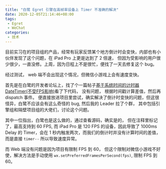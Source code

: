 ```yaml
---
title: "白鹭 Egret 引擎在高帧率设备上 Timer 不准确的解决"
date: 2020-12-05T21:14:46+08:00
tags:
 - Egret
 - WeChat
categories:
 - 技术
---
```


目前实习在的项目组的产品，经常有玩家反馈某个地方倒计时会变快，内部也有小伙伴发现了这个问题，在 iPad Pro 上更是达到了 2 倍速， 但因为受影响的用户很少很少，一直没修。上周，因为日程上不是很忙，便找了一天去修复这个 bug。

经过测试， web 端不会出现这个情况，但微信小游戏上会有速度变快。

首先是在白鹭的开发者论坛上，找了个一篇帖子[基于系统时间的计时器DateTimer(不受FPS影响)](https://bbs.egret.com/thread-27732-1-1.html)看了下代码， 没有问题， 根据时间戳计算差值，然后再 dispatch 事件。 便直接放进项目里尝试，确实解决了倒计时变快的问题，但这很怪异，白鹭不应该会有这么奇怪的 bug, 然后我的 Leader 拉了个群， 其中包括引擎组和隔壁项目组的大佬们，讨论这个问题。

其中一位指出，白鹭也是这么做的，通过查看源码，确实是的， 但在注释里标记了，最高支持到 60 FPS, 而 iPad Pro 是 120 FPS 的设备，因此导致了 1000ms Delay 的 Timer，会在 1 秒内触发两次，而我们的倒计时并没有计算时间的差值，而是直接 `timer--` 所以导致速度异常。

而 Web 端没有问题是因为项目有限制 FPS 到 60， 但这个限制对微信小游戏不好使，解决方法是手动使用 `wx.setPreferredFramesPerSecond(fps)`, 限制 FPS 到 60。